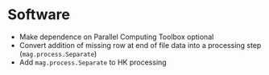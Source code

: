 # Software

- Make dependence on Parallel Computing Toolbox optional
- Convert addition of missing row at end of file data into a processing step (`mag.process.Separate`)
- Add `mag.process.Separate` to HK processing
